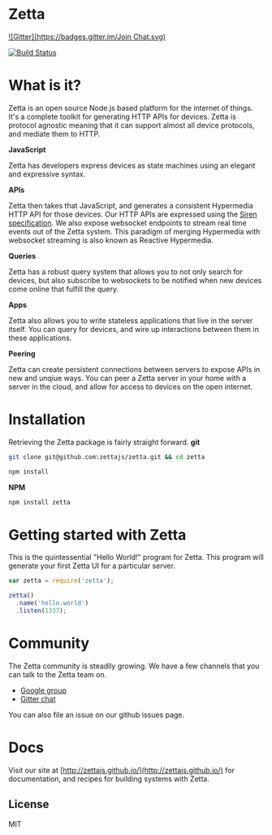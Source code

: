 # Zetta 

[![Gitter](https://badges.gitter.im/Join Chat.svg)](https://gitter.im/zettajs/zetta?utm_source=badge&utm_medium=badge&utm_campaign=pr-badge&utm_content=badge)

[![Build Status](https://travis-ci.org/zettajs/zetta.svg?branch=master)](https://travis-ci.org/zettajs/zetta) 

# What is it?

Zetta is an open source Node.js based platform for the internet of things. It's a complete toolkit for generating HTTP APIs for devices. Zetta is protocol agnostic meaning that it can support almost all device protocols, and mediate them to HTTP.

**JavaScript**

Zetta has developers express devices as state machines using an elegant and expressive syntax. 

**APIs**

Zetta then takes that JavaScript, and generates a consistent Hypermedia HTTP API for those devices. Our HTTP APIs are expressed using the [Siren specification](https://github.com/kevinswiber/siren). We also expose websocket endpoints to stream real time events out of the Zetta system. This paradigm of merging Hypermedia with websocket streaming is also known as Reactive Hypermedia.

**Queries**

Zetta has a robust query system that allows you to not only search for devices, but also subscribe to websockets to be notified when new devices come online that fulfill the query.

**Apps**

Zetta also allows you to write stateless applications that live in the server itself. You can query for devices, and wire up interactions between them in these applications.

**Peering** 

Zetta can create persistent connections between servers to expose APIs in new and unqiue ways. You can peer a Zetta server in your home with a server in the cloud, and allow for access to devices on the open internet.

# Installation

Retrieving the Zetta package is fairly straight forward.
**git**
```bash
git clone git@github.com:zettajs/zetta.git && cd zetta

npm install
```

**NPM**
```bash
npm install zetta
```

# Getting started with Zetta

This is the quintessential "Hello World!" program for Zetta. This program will generate your first Zetta UI for a particular server.

```javascript
var zetta = require('zetta');

zetta()
  .name('hello.world')
  .listen(1337);
```
# Community

The Zetta community is steadily growing. We have a few channels that you can talk to the Zetta team on.

* [Google group](https://groups.google.com/forum/#!forum/zetta-discuss)
* [Gitter chat](https://gitter.im/zettajs/zetta) 

You can also file an issue on our github issues page.

# Docs

Visit our site at [http://zettajs.github.io/](http://zettajs.github.io/) for documentation, and recipes for building systems with Zetta. 

## License

MIT

